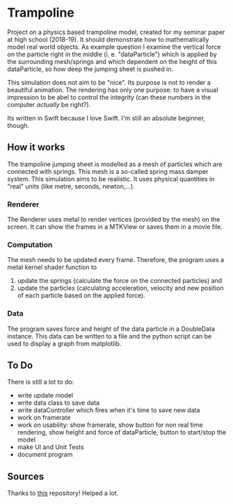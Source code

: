 
# Trampoline 

Project on a physics based trampoline model, created for my seminar paper at high school (2018-19). It should demonstrate how to mathematically model real world objects. As example question I examine the vertical force on the particle right in the middle (i. e. "dataParticle") which is applied by the surrounding mesh/springs and which dependent on the height of this dataParticle, so how deep the jumping sheet is pushed in.

This simulation does not aim to be "nice". Its purpose is not to render a beautiful animation. The rendering has only one purpose: to have a visual impression to be abel to control the integrity (can these numbers in the computer *actually* be right?).

Its written in Swift because I love Swift. I'm still an absolute beginner, though.

## How it works
The trampoline jumping sheet is modelled as a mesh of particles which are connected with springs. This mesh is a so-called spring mass damper system. This simulation aims to be realistic. It uses physical quantities in "real" units (like metre, seconds, newton,...).

### Renderer
The Renderer uses metal to render vertices (provided by the mesh) on the screen. It can show the frames in a MTKView or saves them in a movie file.

### Computation
The mesh needs to be updated every frame. Therefore, the program uses a metal kernel shader function to

1. update the springs (calculate the force on the connected particles) and 
2. update the particles (calculating acceleration, velocity and new position of each particle based on the applied force).

### Data
The program saves force and height of the data particle in a DoubleData instance. This data can be written to a file and the python script can be used to display a graph from matplotlib. 


## To Do
There is still a lot to do:

- write update model
- write data class to save data
- write dataController which fires when it's time to save new data
- work on framerate 
- work on usability: show framerate, show button for non real time rendering, show height and force of dataParticle, button to start/stop the model
- make UI and Unit Tests
- document program
	


## Sources 
Thanks to [this](https://github.com/warrenm/MetalOfflineRecording) repository! Helped a lot. 

